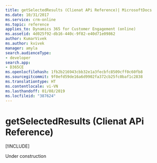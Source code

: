 ```yaml
---
title: getSelectedResults (Clienat APi Reference)| MicrosoftDocs
ms.date: 10/31/2017
ms.service: crm-online
ms.topic: reference
applies_to: Dynamics 365 for Customer Engagement (online)
ms.assetid: 4d025f92-db16-440c-9f82-e40d71e09862
author: KumarVivek
ms.author: kvivek
manager: amyla
search.audienceType:
- developer
search.app:
- D365CE
ms.openlocfilehash: 1fb2b216943cbb32e1a3fecbfc8509cff0c60fb8
ms.sourcegitcommit: 9f0efd59de16a6d9902fa372cb25fc0baf1c2838
ms.translationtype: HT
ms.contentlocale: vi-VN
ms.lasthandoff: 01/08/2019
ms.locfileid: "387624"
---
```

# <a name="getselectedresults-clienat-api-reference"></a>getSelectedResults (Clienat APi Reference)

[!INCLUDE[](../../../../includes/cc_applies_to_update_9_0_0.md)]

Under construction 


